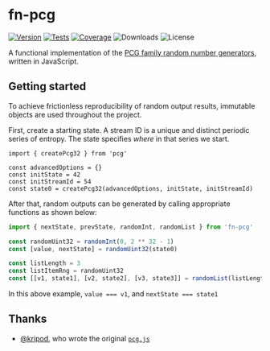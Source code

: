 # fn-pcg

[![Version](https://img.shields.io/npm/v/fn-pcg.svg)](https://www.npmjs.com/package/fn-pcg)
[![Tests](https://github.com/philihp/fn-pcg/actions/workflows/tests.yml/badge.svg)](https://github.com/philihp/fn-pcg/actions/workflows/tests.yml)
[![Coverage](https://coveralls.io/repos/github/philihp/fn-pcg/badge.svg?branch=main)](https://coveralls.io/github/philihp/fn-pcg?branch=main)
![Downloads](https://img.shields.io/npm/dt/fn-pcg)
![License](https://img.shields.io/npm/l/fn-pcg)

A functional implementation of the [PCG family random number generators](), written in JavaScript.

[PCG family random number generators]: http://pcg-random.org

## Getting started

To achieve frictionless reproducibility of random output results, immutable objects are used throughout the project.

First, create a starting state. A stream ID is a unique and distinct periodic series of entropy. The state specifies _where_ in that series we start.

```
import { createPcg32 } from 'pcg'

const advancedOptions = {}
const initState = 42
const initStreamId = 54
const state0 = createPcg32(advancedOptions, initState, initStreamId)
```

After that, random outputs can be generated by calling appropriate functions as shown below:

```js
import { nextState, prevState, randomInt, randomList } from 'fn-pcg'

const randomUint32 = randomInt(0, 2 ** 32 - 1)
const [value, nextState] = randomUint32(state0)

const listLength = 3
const listItemRng = randomUint32
const [[v1, state1], [v2, state2], [v3, state3]] = randomList(listLength, listItemRng, state0)
```

In this above example, `value === v1`, and `nextState === state1`

## Thanks

- [@kripod](https://github.com/kripod/), who wrote the original [`pcg.js`](https://github.com/kripod/pcg.js)
